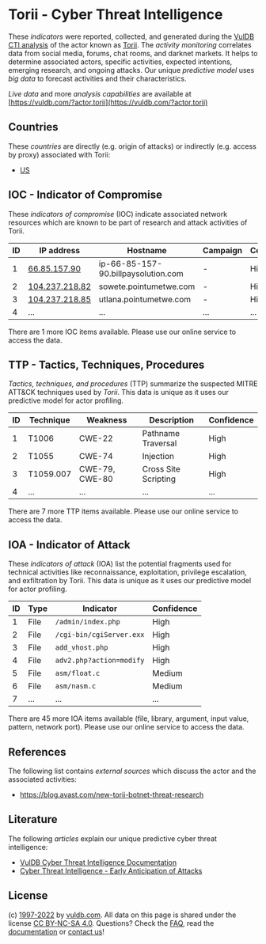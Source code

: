 # Torii - Cyber Threat Intelligence

These _indicators_ were reported, collected, and generated during the [VulDB CTI analysis](https://vuldb.com/?kb.cti) of the actor known as [Torii](https://vuldb.com/?actor.torii). The _activity monitoring_ correlates data from social media, forums, chat rooms, and darknet markets. It helps to determine associated actors, specific activities, expected intentions, emerging research, and ongoing attacks. Our unique _predictive model_ uses _big data_ to forecast activities and their characteristics.

_Live data_ and more _analysis capabilities_ are available at [https://vuldb.com/?actor.torii](https://vuldb.com/?actor.torii)

## Countries

These _countries_ are directly (e.g. origin of attacks) or indirectly (e.g. access by proxy) associated with Torii:

* [US](https://vuldb.com/?country.us)

## IOC - Indicator of Compromise

These _indicators of compromise_ (IOC) indicate associated network resources which are known to be part of research and attack activities of Torii.

ID | IP address | Hostname | Campaign | Confidence
-- | ---------- | -------- | -------- | ----------
1 | [66.85.157.90](https://vuldb.com/?ip.66.85.157.90) | ip-66-85-157-90.billpaysolution.com | - | High
2 | [104.237.218.82](https://vuldb.com/?ip.104.237.218.82) | sowete.pointumetwe.com | - | High
3 | [104.237.218.85](https://vuldb.com/?ip.104.237.218.85) | utlana.pointumetwe.com | - | High
4 | ... | ... | ... | ...

There are 1 more IOC items available. Please use our online service to access the data.

## TTP - Tactics, Techniques, Procedures

_Tactics, techniques, and procedures_ (TTP) summarize the suspected MITRE ATT&CK techniques used by _Torii_. This data is unique as it uses our predictive model for actor profiling.

ID | Technique | Weakness | Description | Confidence
-- | --------- | -------- | ----------- | ----------
1 | T1006 | CWE-22 | Pathname Traversal | High
2 | T1055 | CWE-74 | Injection | High
3 | T1059.007 | CWE-79, CWE-80 | Cross Site Scripting | High
4 | ... | ... | ... | ...

There are 7 more TTP items available. Please use our online service to access the data.

## IOA - Indicator of Attack

These _indicators of attack_ (IOA) list the potential fragments used for technical activities like reconnaissance, exploitation, privilege escalation, and exfiltration by Torii. This data is unique as it uses our predictive model for actor profiling.

ID | Type | Indicator | Confidence
-- | ---- | --------- | ----------
1 | File | `/admin/index.php` | High
2 | File | `/cgi-bin/cgiServer.exx` | High
3 | File | `add_vhost.php` | High
4 | File | `adv2.php?action=modify` | High
5 | File | `asm/float.c` | Medium
6 | File | `asm/nasm.c` | Medium
7 | ... | ... | ...

There are 45 more IOA items available (file, library, argument, input value, pattern, network port). Please use our online service to access the data.

## References

The following list contains _external sources_ which discuss the actor and the associated activities:

* https://blog.avast.com/new-torii-botnet-threat-research

## Literature

The following _articles_ explain our unique predictive cyber threat intelligence:

* [VulDB Cyber Threat Intelligence Documentation](https://vuldb.com/?kb.cti)
* [Cyber Threat Intelligence - Early Anticipation of Attacks](https://www.scip.ch/en/?labs.20201022)

## License

(c) [1997-2022](https://vuldb.com/?kb.changelog) by [vuldb.com](https://vuldb.com/?kb.about). All data on this page is shared under the license [CC BY-NC-SA 4.0](https://creativecommons.org/licenses/by-nc-sa/4.0/). Questions? Check the [FAQ](https://vuldb.com/?kb.faq), read the [documentation](https://vuldb.com/?kb) or [contact us](https://vuldb.com/?contact)!
